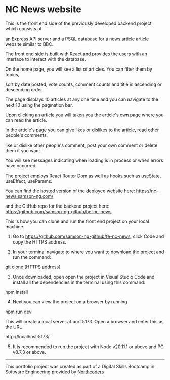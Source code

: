 # NC News website

This is the front end side of the previously developed backend project which consists of

an Express API server and a PSQL database for a news article article website similar to BBC.

The front end side is built with React and provides the users with an interface to interact with the database.

On the home page, you will see a list of articles. You can filter them by topics,

sort by date posted, vote counts, comment counts and title in ascending or descending order.

The page displays 10 articles at any one time and you can navigate to the next 10 using the pagination bar.

Upon clicking an article you will taken you the article's own page where you can read the article.

In the article's page you can give likes or dislikes to the article, read other people's comments,

like or dislike other people's comment, post your own comment or delete them if you want.

You will see messages indicating when loading is in process or when errors have occurred.

The project employs React Router Dom as well as hooks such as useState, useEffect, useParams. 

You can find the hosted version of the deployed website here: https://nc-news.samson-ng.com/

and the GitHub repo for the backend project here: https://github.com/samson-ng-github/be-nc-news

This is how you can clone and run the front end project on your local machine.

1. Go to https://github.com/samson-ng-github/fe-nc-news, click Code and copy the HTTPS address.

2. In your terminal navigate to where you want to download the project and run the command:

git clone [HTTPS address]

3. Once downloaded, open open the project in Visual Studio Code and install all the dependencies in the terminal using this command:

npm install

4. Next you can view the project on a browser by running

npm run dev

This will create a local server at port 5173. Open a browser and enter this as the URL

http://localhost:5173/

5. It is recommended to run the project with Node v20.11.1 or above and PG v8.7.3 or above.

---

This portfolio project was created as part of a Digital Skills Bootcamp in Software Engineering provided by [Northcoders](https://northcoders.com/)
